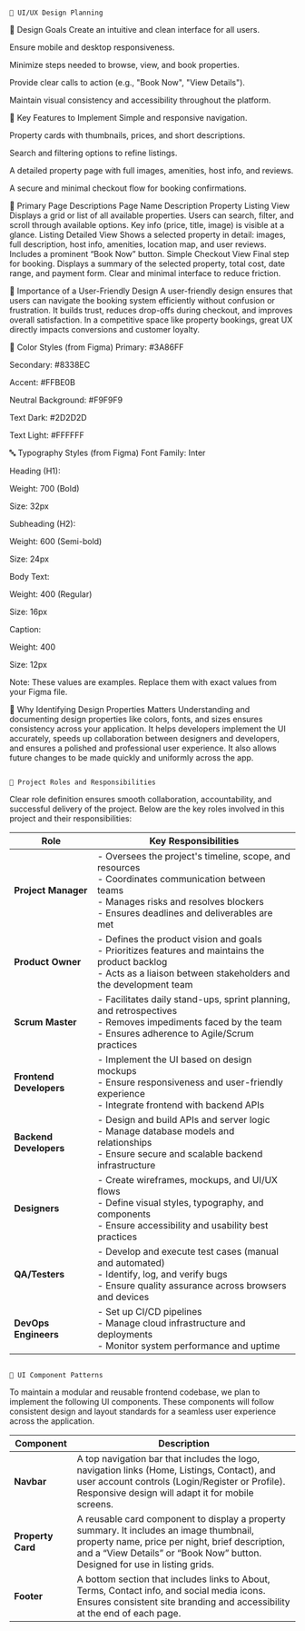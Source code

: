                                                                                             🧠 UI/UX Design Planning
                                                                                            
🎯 Design Goals
Create an intuitive and clean interface for all users.

Ensure mobile and desktop responsiveness.

Minimize steps needed to browse, view, and book properties.

Provide clear calls to action (e.g., "Book Now", "View Details").

Maintain visual consistency and accessibility throughout the platform.

🔑 Key Features to Implement
Simple and responsive navigation.

Property cards with thumbnails, prices, and short descriptions.

Search and filtering options to refine listings.

A detailed property page with full images, amenities, host info, and reviews.

A secure and minimal checkout flow for booking confirmations.

📄 Primary Page Descriptions
Page Name	Description
Property Listing View	Displays a grid or list of all available properties. Users can search, filter, and scroll through available options. Key info (price, title, image) is visible at a glance.
Listing Detailed View	Shows a selected property in detail: images, full description, host info, amenities, location map, and user reviews. Includes a prominent “Book Now” button.
Simple Checkout View	Final step for booking. Displays a summary of the selected property, total cost, date range, and payment form. Clear and minimal interface to reduce friction.

👥 Importance of a User-Friendly Design
A user-friendly design ensures that users can navigate the booking system efficiently without confusion or frustration. It builds trust, reduces drop-offs during checkout, and improves overall satisfaction. In a competitive space like property bookings, great UX directly impacts conversions and customer loyalty.

🎨 Color Styles (from Figma)
Primary: #3A86FF

Secondary: #8338EC

Accent: #FFBE0B

Neutral Background: #F9F9F9

Text Dark: #2D2D2D

Text Light: #FFFFFF

🔤 Typography Styles (from Figma)
Font Family: Inter

Heading (H1):

Weight: 700 (Bold)

Size: 32px

Subheading (H2):

Weight: 600 (Semi-bold)

Size: 24px

Body Text:

Weight: 400 (Regular)

Size: 16px

Caption:

Weight: 400

Size: 12px

Note: These values are examples. Replace them with exact values from your Figma file.

📌 Why Identifying Design Properties Matters
Understanding and documenting design properties like colors, fonts, and sizes ensures consistency across your application. It helps developers implement the UI accurately, speeds up collaboration between designers and developers, and ensures a polished and professional user experience. It also allows future changes to be made quickly and uniformly across the app.


                                                                              👥 Project Roles and Responsibilities
                                                                              
Clear role definition ensures smooth collaboration, accountability, and successful delivery of the project. Below are the key roles involved in this project and their responsibilities:

| **Role**                | **Key Responsibilities**                                                                                                                                                                      |
| ----------------------- | --------------------------------------------------------------------------------------------------------------------------------------------------------------------------------------------- |
| **Project Manager**     | - Oversees the project's timeline, scope, and resources<br>- Coordinates communication between teams<br>- Manages risks and resolves blockers<br>- Ensures deadlines and deliverables are met |
| **Product Owner**       | - Defines the product vision and goals<br>- Prioritizes features and maintains the product backlog<br>- Acts as a liaison between stakeholders and the development team                       |
| **Scrum Master**        | - Facilitates daily stand-ups, sprint planning, and retrospectives<br>- Removes impediments faced by the team<br>- Ensures adherence to Agile/Scrum practices                                 |
| **Frontend Developers** | - Implement the UI based on design mockups<br>- Ensure responsiveness and user-friendly experience<br>- Integrate frontend with backend APIs                                                  |
| **Backend Developers**  | - Design and build APIs and server logic<br>- Manage database models and relationships<br>- Ensure secure and scalable backend infrastructure                                                 |
| **Designers**           | - Create wireframes, mockups, and UI/UX flows<br>- Define visual styles, typography, and components<br>- Ensure accessibility and usability best practices                                    |
| **QA/Testers**          | - Develop and execute test cases (manual and automated)<br>- Identify, log, and verify bugs<br>- Ensure quality assurance across browsers and devices                                         |
| **DevOps Engineers**    | - Set up CI/CD pipelines<br>- Manage cloud infrastructure and deployments<br>- Monitor system performance and uptime                                                                          |

                                                                                   
                                                                                    🧩 UI Component Patterns
                                                                                    
To maintain a modular and reusable frontend codebase, we plan to implement the following UI components. These components will follow consistent design and layout standards for a seamless user experience across the application.

| **Component**     | **Description**                                                                                                                                                                                                           |
| ----------------- | ------------------------------------------------------------------------------------------------------------------------------------------------------------------------------------------------------------------------- |
| **Navbar**        | A top navigation bar that includes the logo, navigation links (Home, Listings, Contact), and user account controls (Login/Register or Profile). Responsive design will adapt it for mobile screens.                       |
| **Property Card** | A reusable card component to display a property summary. It includes an image thumbnail, property name, price per night, brief description, and a “View Details” or “Book Now” button. Designed for use in listing grids. |
| **Footer**        | A bottom section that includes links to About, Terms, Contact info, and social media icons. Ensures consistent site branding and accessibility at the end of each page.                                                   |
